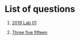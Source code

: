 # List of questions 


1. [2019 Lab 01](2019/Labs/Lab01/Lab01.md)

2. [Three five fifteen](2019/Labs/Lab02/Lab02-three-five-fifteen.md)